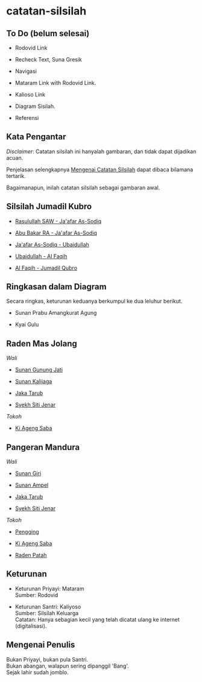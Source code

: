 # catatan-silsilah

## To Do (belum selesai)

*	Rodovid Link

*	Recheck Text, Suna Gresik

*	Navigasi 

*	Mataram Link with Rodovid Link.

*	Kalioso Link

*	Diagram Sisilah.

*	Referensi

## Kata Pengantar

*Disclaimer*: Catatan silsilah ini hanyalah gambaran,
dan tidak dapat dijadikan acuan.

Penjelasan selengkapnya [Mengenai Catatan Silsilah][about]
dapat dibaca bilamana tertarik.

Bagaimanapun, inilah catatan silsilah sebagai gambaran awal.


## Silsilah Jumadil Kubro

*	[Rasulullah SAW - Ja'afar As-Sodiq][01]

*	[Abu Bakar RA - Ja'afar As-Sodiq][02]

*	[Ja'afar As-Sodiq - Ubaidullah][04]

*	[Ubaidullah - Al Faqih][05]

*	[Al Faqih - Jumadil Qubro][07]


## Ringkasan dalam Diagram

Secara ringkas, keturunan keduanya berkumpul ke dua leluhur berikut.

*	Sunan Prabu Amangkurat Agung

*	Kyai Gulu


## Raden Mas Jolang

*Wali*

*	[Sunan Gunung Jati][21]

*	[Sunan Kalijaga][22]

*	[Jaka Tarub][24]

*	[Syekh Siti Jenar][26]

*Tokoh*

*	[Ki Ageng Saba][28]


## Pangeran Mandura

*Wali*

*	[Sunan Giri][11]

*	[Sunan Ampel][13]

*	[Jaka Tarub][15]

*	[Syekh Siti Jenar][16]

*Tokoh*

*	[Pengging][17]

*	[Ki Ageng Saba][18]

*	[Raden Patah][19]


## Keturunan

*	Keturunan Priyayi: Mataram
	<br/>Sumber: Rodovid

*	Keturunan Santri: Kaliyoso
	<br/>Sumber: Silsilah Keluarga
	<br/>Catatan: Hanya sebagian kecil yang telah dicatat ulang ke internet (digitalisasi).


## Mengenai Penulis

Bukan Priyayi, bukan pula Santri.<br/>
Bukan abangan, walapun sering dipanggil 'Bang'.<br/>
Sejak lahir sudah jomblo.


[about]: https://github.com/epsi-rns/catatan-silsilah/blob/master/about.md

[01]: https://github.com/epsi-rns/catatan-silsilah/blob/master/jumadil/01-rasulullah.md
[02]: https://github.com/epsi-rns/catatan-silsilah/blob/master/jumadil/02-abu-bakar.md
[04]: https://github.com/epsi-rns/catatan-silsilah/blob/master/jumadil/04-jaafar-as-sodiq.md
[05]: https://github.com/epsi-rns/catatan-silsilah/blob/master/jumadil/05-ubaidullah.md
[07]: https://github.com/epsi-rns/catatan-silsilah/blob/master/jumadil/07-al-faqih.md

[21]: https://github.com/epsi-rns/catatan-silsilah/blob/master/jolang/21-sunan-gunung-jati.md
[22]: https://github.com/epsi-rns/catatan-silsilah/blob/master/jolang/22-sunan-kalijaga.md
[24]: https://github.com/epsi-rns/catatan-silsilah/blob/master/jolang/24-jaka-tarub.md
[26]: https://github.com/epsi-rns/catatan-silsilah/blob/master/jolang/26-syekh-siti-jenar.md
[28]: https://github.com/epsi-rns/catatan-silsilah/blob/master/jolang/28-ki-ageng-saba.md

[11]: https://github.com/epsi-rns/catatan-silsilah/blob/master/mandura/11-sunan-giri.md
[13]: https://github.com/epsi-rns/catatan-silsilah/blob/master/mandura/13-sunan-ampel.md
[15]: https://github.com/epsi-rns/catatan-silsilah/blob/master/mandura/15-jaka-tarub.md
[16]: https://github.com/epsi-rns/catatan-silsilah/blob/master/mandura/16-syekh-siti-jenar.md
[17]: https://github.com/epsi-rns/catatan-silsilah/blob/master/mandura/17-pengging.md
[18]: https://github.com/epsi-rns/catatan-silsilah/blob/master/mandura/18-ki-ageng-saba.md
[19]: https://github.com/epsi-rns/catatan-silsilah/blob/master/mandura/19-raden-patah.md
